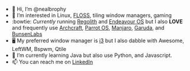 - 👋 Hi, I’m @nealbrophy
- 👀 I’m interested in Linux, [FLOSS](https://en.wikipedia.org/wiki/Free_and_open-source_software), tiling window managers, gaming
- :bowtie: *Currently* running [Regolith](https://regolith-linux.org/) and [Endeavour OS](https://endeavouros.com/) but I also __LOVE__ and frequently use [Archcraft](https://archcraft.io/), [Parrot OS](https://www.parrotsec.org/), [Manjaro](https://manjaro.org/), [Garuda](https://garudalinux.org/), and [BunsenLabs](https://www.bunsenlabs.org/)
- :desktop_computer: My preferred window manager is [i3](https://i3wm.org/) but I also dabble with Awesome, LeftWM, Bspwm, Qtile
- 🌱 I’m currently learning Java but also use Python, and Javascript.
- 📫 You can reach me on [LinkedIn](https://www.linkedin.com/in/nealbrophy/)

<!---
nealbrophy/nealbrophy is a ✨ special ✨ repository because its `README.md` (this file) appears on your GitHub profile.
You can click the Preview link to take a look at your changes.
--->
